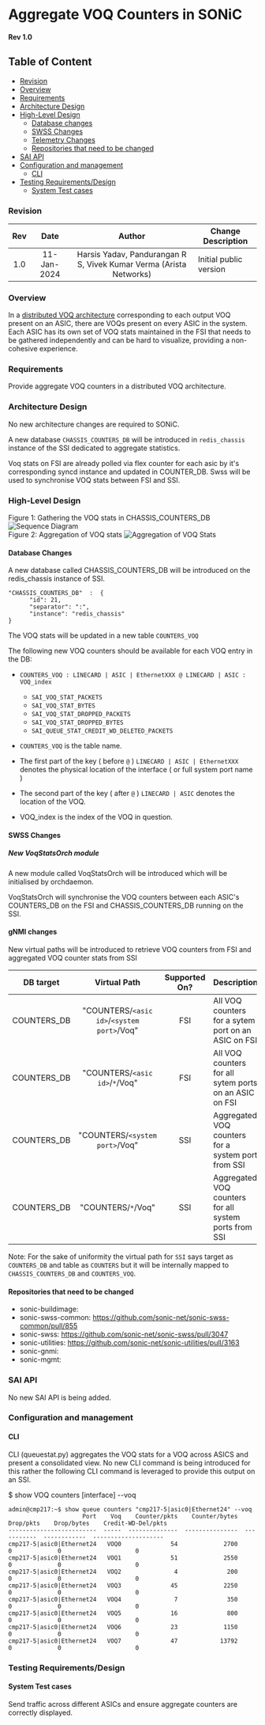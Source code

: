 


# Aggregate VOQ Counters in SONiC #
#### Rev 1.0

## Table of Content 
   * [Revision](#revision)
   * [Overview](#overview)
   * [Requirements](#requirements)
   * [Architecture Design](#architecture-design)
   * [High-Level Design](#high-level-design)
      * [Database changes](#database-changes)
      * [SWSS Changes](#swss-changes)
      * [Telemetry Changes](#gnmi-changes)
      * [Repositories that need to be changed](#repositories-that-need-to-be-changed)
   * [SAI API](#sai-api)
   * [Configuration and management](#configuration-and-management)
      * [CLI](#cli)
   * [Testing Requirements/Design](#testing-requirementsdesign)
      * [System Test cases](#system-test-cases)  

### Revision 
| Rev |     Date    |       Author                                                                       | Change Description                |
|:---:|:-----------:|:----------------------------------------------------------------------------------:|-----------------------------------|
| 1.0 | 11-Jan-2024 | Harsis Yadav, Pandurangan R S, Vivek Kumar Verma (Arista Networks)               | Initial public version            | 

### Overview 

In a [distributed VOQ architecture](https://github.com/sonic-net/SONiC/blob/master/doc/voq/architecture.md) corresponding to each output VOQ present on an ASIC, there are VOQs present on every ASIC in the system. Each ASIC has its own set of VOQ stats maintained in the FSI that needs to be gathered independently and can be hard to visualize, providing a non-cohesive experience.

### Requirements

Provide aggregate VOQ counters in a distributed VOQ architecture.

### Architecture Design 

No new architecture changes are required to SONiC. 

A new database `CHASSIS_COUNTERS_DB` will be introduced in `redis_chassis` instance of the SSI dedicated to aggregate statistics.

Voq stats on FSI are already polled via flex counter for each asic by it's corresponding syncd instance and updated in COUNTER_DB. Swss will be used to synchronise VOQ stats between FSI and SSI.

### High-Level Design

Figure 1: Gathering the VOQ stats in CHASSIS_COUNTERS_DB 
![Sequence Diagram](images/agg_voq_seq_diagram.png "Figure 1: Sequence Diagram")  
Figure 2: Aggregation of VOQ stats
![Aggregation of VOQ Stats](images/voq_cli.png "Figure 2: Aggregation of VOQ Stats")


#### Database Changes
A new database called CHASSIS_COUNTERS_DB will be introduced on the redis_chassis instance of SSI.

```
"CHASSIS_COUNTERS_DB"  :  {
	  "id": 21,
	  "separator": ":",
	  "instance": "redis_chassis"
}
```

The VOQ stats will be updated in a new table `COUNTERS_VOQ`

The following new VOQ counters should be available for each VOQ entry in the DB:
   * `COUNTERS_VOQ : LINECARD | ASIC | EthernetXXX @ LINECARD | ASIC : VOQ_index`
     * `SAI_VOQ_STAT_PACKETS`
     * `SAI_VOQ_STAT_BYTES`
     * `SAI_VOQ_STAT_DROPPED_PACKETS`
     * `SAI_VOQ_STAT_DROPPED_BYTES`
     * `SAI_QUEUE_STAT_CREDIT_WD_DELETED_PACKETS`

   * `COUNTERS_VOQ` is the table name.
   * The first part of the key ( before `@` ) `LINECARD | ASIC | EthernetXXX` denotes the physical location of the interface ( or full system port name )
   * The second part of the key ( after `@` ) `LINECARD | ASIC` denotes the location of the VOQ.
   * VOQ_index is the index of the VOQ in question.
        
#### SWSS Changes
##### New VoqStatsOrch module
A new module called VoqStatsOrch will be introduced which will be initialised by orchdaemon.

VoqStatsOrch will synchronise the VOQ counters between each ASIC's COUNTERS_DB on the FSI and CHASSIS_COUNTERS_DB running on the SSI.

#### gNMI changes
New virtual paths will be introduced to retrieve VOQ counters from FSI and aggregated VOQ counter stats from SSI

|  DB target|   Virtual Path  | Supported On? |     Description|
|  ----     |:----:| :-:| ----|
|COUNTERS_DB | "COUNTERS/``<asic id>``/``<system port>``/Voq"| FSI |  All VOQ counters for a sytem port on an ASIC on FSI
|COUNTERS_DB | "COUNTERS/``<asic id>``/``*``/Voq"| FSI | All VOQ counters for all sytem ports on an ASIC on FSI
|COUNTERS_DB | "COUNTERS/``<system port>``/Voq"| SSI | Aggregated VOQ counters for a system port from SSI
|COUNTERS_DB | "COUNTERS/``*``/Voq"| SSI | Aggregated VOQ counters for all system ports from SSI

Note: For the sake of uniformity the virtual path for `SSI` says target as `COUNTERS_DB` and table as `COUNTERS` but it will be internally mapped to `CHASSIS_COUNTERS_DB` and `COUNTERS_VOQ`.

#### Repositories that need to be changed
   * sonic-buildimage: 
   * sonic-swss-common: https://github.com/sonic-net/sonic-swss-common/pull/855
   * sonic-swss: https://github.com/sonic-net/sonic-swss/pull/3047
   * sonic-utilities: https://github.com/sonic-net/sonic-utilities/pull/3163
   * sonic-gnmi: 
   * sonic-mgmt: 

### SAI API 
No new SAI API is being added. 

### Configuration and management 
#### CLI
CLI (queuestat.py) aggregates the VOQ stats for a VOQ across ASICS and present a consolidated view. No new CLI command is being introduced for this rather the following CLI command is leveraged to provide this output on an SSI.

$ show VOQ counters [interface] --voq
```
admin@cmp217:~$ show queue counters "cmp217-5|asic0|Ethernet24" --voq
                     Port    Voq    Counter/pkts    Counter/bytes    Drop/pkts    Drop/bytes    Credit-WD-Del/pkts
-------------------------  -----  --------------  ---------------  -----------  ------------  --------------------
cmp217-5|asic0|Ethernet24   VOQ0              54             2700            0             0                     0
cmp217-5|asic0|Ethernet24   VOQ1              51             2550            0             0                     0
cmp217-5|asic0|Ethernet24   VOQ2               4              200            0             0                     0
cmp217-5|asic0|Ethernet24   VOQ3              45             2250            0             0                     0
cmp217-5|asic0|Ethernet24   VOQ4               7              350            0             0                     0
cmp217-5|asic0|Ethernet24   VOQ5              16              800            0             0                     0
cmp217-5|asic0|Ethernet24   VOQ6              23             1150            0             0                     0
cmp217-5|asic0|Ethernet24   VOQ7              47            13792            0             0                     0
```

### Testing Requirements/Design  
#### System Test cases
Send traffic across different ASICs and ensure aggregate counters are correctly displayed.
